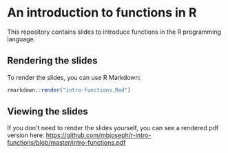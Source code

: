 # An introduction to functions in R

This repository contains slides to introduce functions in the R programming language. 

## Rendering the slides

To render the slides, you can use R Markdown: 

```r
rmarkdown::render("intro-functions.Rmd")
```

## Viewing the slides

If you don't need to render the slides yourself, you can see a rendered pdf version here: https://github.com/mbjoseph/r-intro-functions/blob/master/intro-functions.pdf
